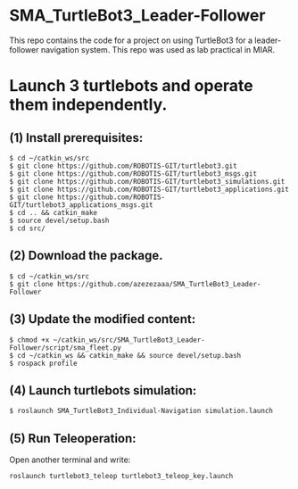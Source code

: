# SMA_TurtleBot3_Leader-Follower
This repo contains the code for a project on using TurtleBot3 for a leader-follower navigation system. This repo was used as lab practical in MIAR.

# Launch 3 turtlebots and operate them independently.
## (1) Install prerequisites:
```
$ cd ~/catkin_ws/src
$ git clone https://github.com/ROBOTIS-GIT/turtlebot3.git
$ git clone https://github.com/ROBOTIS-GIT/turtlebot3_msgs.git
$ git clone https://github.com/ROBOTIS-GIT/turtlebot3_simulations.git
$ git clone https://github.com/ROBOTIS-GIT/turtlebot3_applications.git
$ git clone https://github.com/ROBOTIS-GIT/turtlebot3_applications_msgs.git
$ cd .. && catkin_make
$ source devel/setup.bash
$ cd src/ 
```
## (2) Download the package.
```
$ cd ~/catkin_ws/src
$ git clone https://github.com/azezezaaa/SMA_TurtleBot3_Leader-Follower
```
## (3) Update the modified content: 
```
$ chmod +x ~/catkin_ws/src/SMA_TurtleBot3_Leader-Follower/script/sma_fleet.py
$ cd ~/catkin_ws && catkin_make && source devel/setup.bash
$ rospack profile
```
## (4) Launch turtlebots simulation:
```
$ roslaunch SMA_TurtleBot3_Individual-Navigation simulation.launch
```
## (5) Run Teleoperation:
Open another terminal and write: 
```
roslaunch turtlebot3_teleop turtlebot3_teleop_key.launch
```

